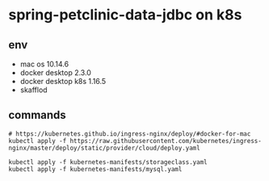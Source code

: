 # spring-petclinic-data-jdbc on k8s


## env
* mac os 10.14.6
* docker desktop 2.3.0
* docker desktop k8s 1.16.5 
* skafflod


## commands

```shell script
# https://kubernetes.github.io/ingress-nginx/deploy/#docker-for-mac
kubectl apply -f https://raw.githubusercontent.com/kubernetes/ingress-nginx/master/deploy/static/provider/cloud/deploy.yaml

kubectl apply -f kubernetes-manifests/storageclass.yaml
kubectl apply -f kubernetes-manifests/mysql.yaml



```
